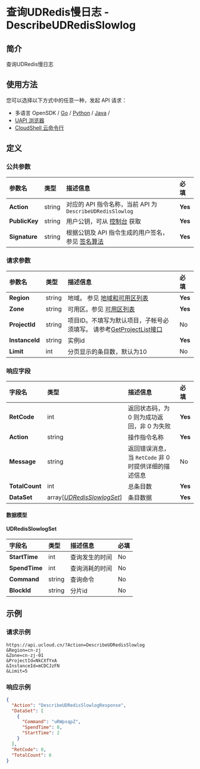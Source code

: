 # 查询UDRedis慢日志 - DescribeUDRedisSlowlog

## 简介

查询UDRedis慢日志






## 使用方法

您可以选择以下方式中的任意一种，发起 API 请求：
- 多语言 OpenSDK / [Go](https://github.com/ucloud/ucloud-sdk-go) / [Python](https://github.com/ucloud/ucloud-sdk-python3) / [Java](https://github.com/ucloud/ucloud-sdk-java) /
- [UAPI 浏览器](https://console.ucloud.cn/uapi/detail?id=DescribeUDRedisSlowlog)
- [CloudShell 云命令行](https://shell.ucloud.cn/)


## 定义

### 公共参数

| 参数名 | 类型 | 描述信息 | 必填 |
|:---|:---|:---|:---|
| **Action**     | string  | 对应的 API 指令名称，当前 API 为 `DescribeUDRedisSlowlog`                        | **Yes** |
| **PublicKey**  | string  | 用户公钥，可从 [控制台](https://console.ucloud.cn/uapi/apikey) 获取                                             | **Yes** |
| **Signature**  | string  | 根据公钥及 API 指令生成的用户签名，参见 [签名算法](api/summary/signature.md)  | **Yes** |

### 请求参数

| 参数名 | 类型 | 描述信息 | 必填 |
|:---|:---|:---|:---|
| **Region** | string | 地域。 参见 [地域和可用区列表](api/summary/regionlist) |**Yes**|
| **Zone** | string | 可用区。参见 [可用区列表](api/summary/regionlist) |**Yes**|
| **ProjectId** | string | 项目ID。不填写为默认项目，子帐号必须填写。 请参考[GetProjectList接口](api/summary/get_project_list) |No|
| **InstanceId** | string |  实例id |**Yes**|
| **Limit** | int | 分页显示的条目数，默认为10 |No|

### 响应字段

| 字段名 | 类型 | 描述信息 | 必填 |
|:---|:---|:---|:---|
| **RetCode** | int | 返回状态码，为 0 则为成功返回，非 0 为失败 |**Yes**|
| **Action** | string | 操作指令名称 |**Yes**|
| **Message** | string | 返回错误消息，当 `RetCode` 非 0 时提供详细的描述信息 |No|
| **TotalCount** | int | 总条目数 |**Yes**|
| **DataSet** | array[[*UDRedisSlowlogSet*](#UDRedisSlowlogSet)] | 条目数据 |**Yes**|

#### 数据模型


#### UDRedisSlowlogSet

| 字段名 | 类型 | 描述信息 | 必填 |
|:---|:---|:---|:---|
| **StartTime** | int | 查询发生的时间 |No|
| **SpendTime** | int | 查询消耗的时间 |No|
| **Command** | string | 查询命令 |No|
| **BlockId** | string | 分片id |No|

## 示例

### 请求示例
    
```
https://api.ucloud.cn/?Action=DescribeUDRedisSlowlog
&Region=cn-zj
&Zone=cn-zj-01
&ProjectId=NkCXfYxA
&InstanceId=mCDCJzFN
&Limit=5
```

### 响应示例
    
```json
{
  "Action": "DescribeUDRedisSlowlogResponse",
  "DataSet": [
    {
      "Command": "uRWpsqpZ",
      "SpendTime": 8,
      "StartTime": 2
    }
  ],
  "RetCode": 0,
  "TotalCount": 6
}
```





